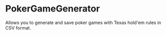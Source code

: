# PokerGameGenerator
Allows you to generate and save poker games with Texas hold'em rules in CSV format.
